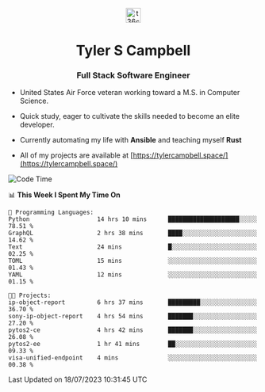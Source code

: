 <p align="center">
<a href="https://www.linkedin.com/in/t36campbell" target="blank"><img align="center" src="https://ik.imagekit.io/t36campbell/Portfolio/linkedin.png.original_m8bbGgPh6.png" alt="t36campbell" height="30" width="30" /></a>
</p>
<h1 align="center">Tyler S Campbell</h1>
<h3 align="center">Full Stack Software Engineer</h3>

* United States Air Force veteran working toward a M.S. in Computer Science.

* Quick study, eager to cultivate the skills needed to become an elite developer.

* Currently automating my life with **Ansible** and teaching myself **Rust**

* All of my projects are available at [https://tylercampbell.space/](https://tylercampbell.space/)

<!--START_SECTION:waka-->
![Code Time](http://img.shields.io/badge/Code%20Time-2%2C625%20hrs%2045%20mins-blue)

📊 **This Week I Spent My Time On** 

```text
💬 Programming Languages: 
Python                   14 hrs 10 mins      ████████████████████░░░░░   78.51 % 
GraphQL                  2 hrs 38 mins       ████░░░░░░░░░░░░░░░░░░░░░   14.62 % 
Text                     24 mins             █░░░░░░░░░░░░░░░░░░░░░░░░   02.25 % 
TOML                     15 mins             ░░░░░░░░░░░░░░░░░░░░░░░░░   01.43 % 
YAML                     12 mins             ░░░░░░░░░░░░░░░░░░░░░░░░░   01.15 % 

🐱‍💻 Projects: 
ip-object-report         6 hrs 37 mins       █████████░░░░░░░░░░░░░░░░   36.70 % 
sony-ip-object-report    4 hrs 54 mins       ███████░░░░░░░░░░░░░░░░░░   27.20 % 
pytos2-ce                4 hrs 42 mins       ███████░░░░░░░░░░░░░░░░░░   26.08 % 
pytos2-ee                1 hr 41 mins        ██░░░░░░░░░░░░░░░░░░░░░░░   09.33 % 
visa-unified-endpoint    4 mins              ░░░░░░░░░░░░░░░░░░░░░░░░░   00.38 % 
```


 Last Updated on 18/07/2023 10:31:45 UTC
<!--END_SECTION:waka-->
